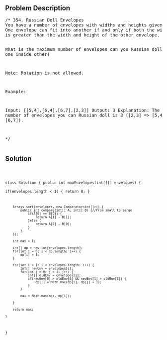 <!--
<style>
  body { font-family: Arial, sans-serif; }
  .container { max-width: 100%; margin: auto; padding: 10px; }
  .comment-block { background-color: #f9f9f9; padding: 10px; border-left: 5px solid #ccc; max-width: 400px; margin: 20px; word-wrap: break-word; white-space: pre-wrap; }
  .code-block { background-color: #f4f4f4; padding: 10px; border: 1px solid #ddd; }
</style>
-->

<div class='container'>
<h2>Problem Description</h2>
<div class='comment-block'>
<pre>
/* 354. Russian Doll Envelopes
You have a number of envelopes with widths and heights given as a pair of integers (w, h). 
One envelope can fit into another if and only if both the width and height of one envelope 
is greater than the width and height of the other envelope.

What is the maximum number of envelopes can you Russian doll? (put one inside other)

Note:
Rotation is not allowed.

Example:

Input: [[5,4],[6,4],[6,7],[2,3]]
Output: 3 
Explanation: The maximum number of envelopes you can Russian doll is 3 ([2,3] => [5,4] => [6,7]).

*/
</pre>
</div>

<h2>Solution</h2>
<div class='code-block'>
<pre><code class='language-java'>

class Solution {
    public int maxEnvelopes(int[][] envelopes) {   
        if(envelopes.length < 1) {
            return 0;
        }
        
        Arrays.sort(envelopes, new Comparator<int[]>() {
            public int compare(int[] A, int[] B) {//From small to large
                if(A[0] == B[0]) {
                    return A[1] - B[1];
                }else {
                    return A[0] - B[0];
                }
            }
        });
        
        int max = 1;
        
        int[] dp = new int[envelopes.length];
        for(int i = 0; i < dp.length; i++) {
            dp[i] = 1;
        }
            
        for(int i = 1; i < envelopes.length; i++) {
            int[] newEnv = envelopes[i];
            for(int j = 0; j < i; j++) {
                int[] oldEnv = envelopes[j];
                if(newEnv[0] > oldEnv[0] && newEnv[1] > oldEnv[1]) {
                    dp[i] = Math.max(dp[i], dp[j] + 1);
                }
            }
            
            max = Math.max(max, dp[i]);
            
        }
        
        return max;
        
    }
}</code></pre>
</div>
</div>
